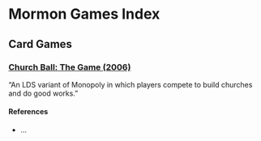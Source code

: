 # Mormon Games Index
## Card Games

### [Church Ball: The Game (2006)](https://www.boardgamegeek.com/boardgame/32746/church-ball-game)

“An LDS variant of Monopoly in which players compete to build churches and do good works.”

#### References
 - ...

